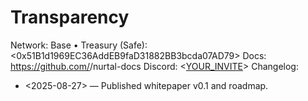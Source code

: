 # Transparency
Network: Base • Treasury (Safe): <0x51B1d1969EC36AddEB9faD31882BB3bcda07AD79>
Docs: https://github.com/<org>/nurtal-docs
Discord: <[YOUR_INVITE](https://discord.gg/GEc9uqz8)>
Changelog:
- <2025-08-27> — Published whitepaper v0.1 and roadmap.
